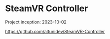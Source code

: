 # SteamVR Controller

Project inception: 2023-10-02

https://github.com/altunidev/SteamVR-Controller


